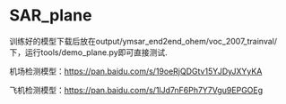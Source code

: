 # SAR_plane

训练好的模型下载后放在output/ymsar_end2end_ohem/voc_2007_trainval/下，运行tools/demo_plane.py即可直接测试.

机场检测模型：https://pan.baidu.com/s/19oeRjQDGtv15YJDyJXYyKA

飞机检测模型：https://pan.baidu.com/s/1lJd7nF6Ph7Y7Vgu9EPGOEg
